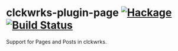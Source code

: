 clckwrks-plugin-page [![Hackage](https://img.shields.io/hackage/v/clckwrks-plugin-page.svg)](https://hackage.haskell.org/package/clckwrks-plugin-page) [![Build Status](https://api.travis-ci.org/clckwrks/clckwrks-plugin-page.svg?branch=master)](https://travis-ci.org/clckwrks/clckwrks-plugin-page)
=========

Support for Pages and Posts in clckwrks.






